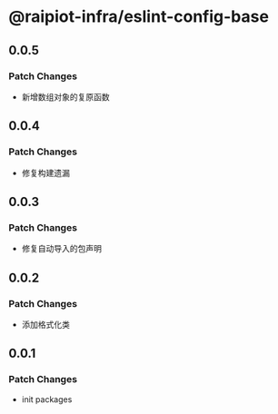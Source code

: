 # @raipiot-infra/eslint-config-base

## 0.0.5

### Patch Changes

- 新增数组对象的复原函数

## 0.0.4

### Patch Changes

- 修复构建遗漏

## 0.0.3

### Patch Changes

- 修复自动导入的包声明

## 0.0.2

### Patch Changes

- 添加格式化类

## 0.0.1

### Patch Changes

- init packages
